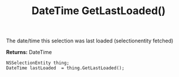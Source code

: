 ﻿---
uid: crmscript_ref_NSSelectionEntity_GetLastLoaded
title: DateTime GetLastLoaded()
intellisense: NSSelectionEntity.GetLastLoaded
keywords: NSSelectionEntity, GetLastLoaded
so.topic: reference
---

The date/time this selection was last loaded (selectionentity fetched)

**Returns:** DateTime


```crmscript
NSSelectionEntity thing;
DateTime lastLoaded  = thing.GetLastLoaded();
```



